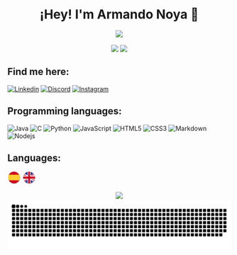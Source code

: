 <h1 align="center"> ¡Hey! I'm Armando Noya 👋 </h1>


<p align="center">
<img src="https://readme-typing-svg.demolab.com?font=Inconsolata&weight=600&size=26&duration=5500&pause=1000&color=221DF7&center=true&vCenter=true&random=false&width=550&lines=I'm+a+27-year-old+Software+Engineer;Working+as+Software+Developer+at+Plexus+Tech"/>
</p>

<div align="center">
 <img height="180em" src="https://github-readme-stats.vercel.app/api?username=anoya97&include_all_commits=true&rank_icon=github&count_private=true&show_icons=true&line_height=20&title_color=7A7ADB&icon_color=2234AE&text_color=D3D3D3&bg_color=0,000000,130F40"/>
 <img height="180em" src="https://github-readme-stats.vercel.app/api/top-langs?username=anoya97&show_icons=true&locale=en&layout=compact&line_height=20&title_color=7A7ADB&icon_color=2234AE&text_color=D3D3D3&bg_color=0,000000,130F40"/>
</div>

## Find me here:
[![Linkedin](https://img.shields.io/static/v1?label=&message=Linkedin&color=0E7FBF&&&style=flat&logo=linkedin&logoColor=white)](https://www.linkedin.com/in/armando-noya-651334185/)
[![Discord](https://img.shields.io/static/v1?label=&labelColor=6E85D3&message=anoya03&color=555555&style=flat&logo=discord&logoColor=white)](https://discord.com/users/anoya03#1085)
[![Instagram](https://img.shields.io/badge/-Instagram-c13584?style=flat&labelColor=c13584&logo=instagram&logoColor=white)](https://www.instagram.com/anoya97)

## Programming languages:

![Java](http://img.shields.io/badge/-Java-5B4638?style=flat-square&logo=java&logoColor=ffffff)
![C](http://img.shields.io/badge/-C-A8B9CC?style=flat-square&logo=c&logoColor=ffffff)
![Python](http://img.shields.io/badge/-Python-3776AB?style=flat-square&logo=python&logoColor=ffffff)
![JavaScript](https://img.shields.io/badge/-JavaScript-%23F7DF1C?style=flat-square&logo=javascript&logoColor=000000&labelColor=%23F7DF1C&color=%23FFCE5A)
![HTML5](https://img.shields.io/badge/-HTML5-%23E44D27?style=flat-square&logo=html5&logoColor=ffffff)
![CSS3](https://img.shields.io/badge/-CSS3-%231572B6?style=flat-square&logo=css3)
![Markdown](https://img.shields.io/badge/-Markdown-000000?style=flat-square&logo=markdown)
![Nodejs](https://img.shields.io/badge/-Nodejs-339933?style=flat-square&logo=Node.js&logoColor=ffffff)

## Languages:
<code><img height="30" src="https://raw.githubusercontent.com/anoya97/anoya97/master/Img/esp.png"></code>
<code><img height="30" src="https://raw.githubusercontent.com/anoya97/anoya97/master/Img/ing.png"></code>

<div align="center">
  <img  src="https://novatorem.bgstatic.vercel.app/api/spotify"/></a>
</div>

<div align="center">
  <img  src="https://github.com/anoya97/anoya97/blob/main/Img/grid-snake2.svg"
       alt="snake" /></a>
</div>

     

